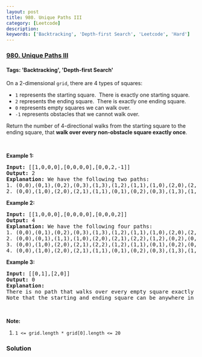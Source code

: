 ```yaml
---
layout: post
title: 980. Unique Paths III
category: [Leetcode]
description: 
keywords: ['Backtracking', 'Depth-first Search', 'Leetcode', 'Hard']
---
```

### [980. Unique Paths III](https://leetcode.com/problems/unique-paths-iii)

#### Tags: 'Backtracking', 'Depth-first Search'

<div class="content__u3I1 question-content__JfgR"><div><p>On a 2-dimensional <code>grid</code>, there are 4 types of squares:</p>
<ul>
<li><code>1</code> represents the starting square.  There is exactly one starting square.</li>
<li><code>2</code> represents the ending square.  There is exactly one ending square.</li>
<li><code>0</code> represents empty squares we can walk over.</li>
<li><code>-1</code> represents obstacles that we cannot walk over.</li>
</ul>
<p>Return the number of 4-directional walks from the starting square to the ending square, that <strong>walk over every non-obstacle square exactly once</strong>.</p>
<p> </p>
<div>
<p><strong>Example 1:</strong></p>
<pre><strong>Input: </strong><span id="example-input-1-1">[[1,0,0,0],[0,0,0,0],[0,0,2,-1]]</span>
<strong>Output: </strong><span id="example-output-1">2</span>
<strong>Explanation: </strong>We have the following two paths: 
1. (0,0),(0,1),(0,2),(0,3),(1,3),(1,2),(1,1),(1,0),(2,0),(2,1),(2,2)
2. (0,0),(1,0),(2,0),(2,1),(1,1),(0,1),(0,2),(0,3),(1,3),(1,2),(2,2)</pre>
<div>
<p><strong>Example 2:</strong></p>
<pre><strong>Input: </strong><span id="example-input-2-1">[[1,0,0,0],[0,0,0,0],[0,0,0,2]]</span>
<strong>Output: </strong><span id="example-output-2">4</span>
<strong>Explanation: </strong>We have the following four paths: 
1. (0,0),(0,1),(0,2),(0,3),(1,3),(1,2),(1,1),(1,0),(2,0),(2,1),(2,2),(2,3)
2. (0,0),(0,1),(1,1),(1,0),(2,0),(2,1),(2,2),(1,2),(0,2),(0,3),(1,3),(2,3)
3. (0,0),(1,0),(2,0),(2,1),(2,2),(1,2),(1,1),(0,1),(0,2),(0,3),(1,3),(2,3)
4. (0,0),(1,0),(2,0),(2,1),(1,1),(0,1),(0,2),(0,3),(1,3),(1,2),(2,2),(2,3)</pre>
<div>
<p><strong>Example 3:</strong></p>
<pre><strong>Input: </strong><span id="example-input-3-1">[[0,1],[2,0]]</span>
<strong>Output: </strong><span id="example-output-3">0</span>
<strong>Explanation: </strong>
There is no path that walks over every empty square exactly once.
Note that the starting and ending square can be anywhere in the grid.
</pre>
</div>
</div>
</div>
<p> </p>
<p><strong>Note:</strong></p>
<ol>
<li><code>1 &lt;= grid.length * grid[0].length &lt;= 20</code></li>
</ol></div></div>

### Solution
